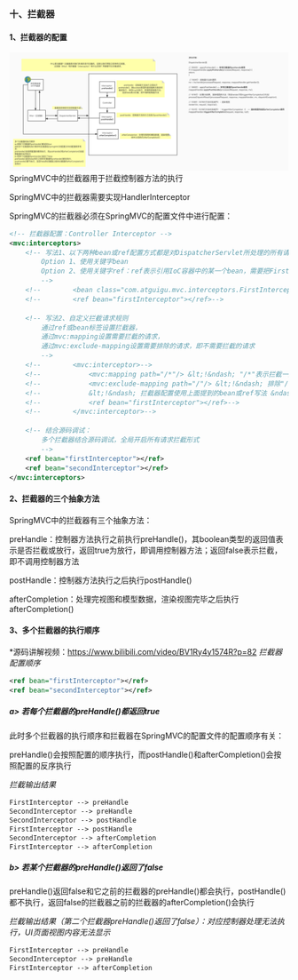 ### 十、拦截器
#### 1、拦截器的配置
![01_SpringMVC_FilterAndInterceptor](readme_pic/01_SpringMVC_FilterAndInterceptor.jpeg)
SpringMVC中的拦截器用于拦截控制器方法的执行

SpringMVC中的拦截器需要实现HandlerInterceptor

SpringMVC的拦截器必须在SpringMVC的配置文件中进行配置：
```xml
<!-- 拦截器配置：Controller Interceptor -->
<mvc:interceptors>
    <!-- 写法1、以下两种bean或ref配置方式都是对DispatcherServlet所处理的所有请求进行拦截
        Option 1、使用关键字bean
        Option 2、使用关键字ref：ref表示引用IoC容器中的某一个bean，需要把FirstInterceptor加上@Component容器托管才能被ref引用bean，作用和上面写法一样
        -->
    <!--        <bean class="com.atguigu.mvc.interceptors.FirstInterceptor"></bean>-->
    <!--        <ref bean="firstInterceptor"></ref>-->

    <!-- 写法2、自定义拦截请求规则
        通过ref或bean标签设置拦截器，
        通过mvc:mapping设置需要拦截的请求，
        通过mvc:exclude-mapping设置需要排除的请求，即不需要拦截的请求
        -->
    <!--        <mvc:interceptor>-->
    <!--            <mvc:mapping path="/*"/> &lt;!&ndash; "/*"表示拦截一层URL路径，二层以上不拦截； "/**"表示拦截所有层级URL &ndash;&gt;-->
    <!--            <mvc:exclude-mapping path="/"/> &lt;!&ndash; 排除"/"index页面，使其不在拦截范围 &ndash;&gt;-->
    <!--            &lt;!&ndash; 拦截器配置使用上面提到的bean或ref写法 &ndash;&gt;-->
    <!--            <ref bean="firstInterceptor"></ref>-->
    <!--        </mvc:interceptor>-->

    <!-- 结合源码调试：
        多个拦截器结合源码调试，全局开启所有请求拦截形式 
        -->
    <ref bean="firstInterceptor"></ref>
    <ref bean="secondInterceptor"></ref>
</mvc:interceptors>
```

#### 2、拦截器的三个抽象方法
SpringMVC中的拦截器有三个抽象方法：

preHandle：控制器方法执行之前执行preHandle()，其boolean类型的返回值表示是否拦截或放行，返回true为放行，即调用控制器方法；返回false表示拦截，即不调用控制器方法

postHandle：控制器方法执行之后执行postHandle()

afterCompletion：处理完视图和模型数据，渲染视图完毕之后执行afterCompletion()

#### 3、多个拦截器的执行顺序
*源码讲解视频：https://www.bilibili.com/video/BV1Ry4y1574R?p=82
_拦截器配置顺序_
```xml
<ref bean="firstInterceptor"></ref>
<ref bean="secondInterceptor"></ref>
```

##### a> 若每个拦截器的preHandle()都返回true

此时多个拦截器的执行顺序和拦截器在SpringMVC的配置文件的配置顺序有关：

preHandle()会按照配置的顺序执行，而postHandle()和afterCompletion()会按照配置的反序执行

_拦截输出结果_
```plain/text
FirstInterceptor --> preHandle
SecondInterceptor --> preHandle
SecondInterceptor --> postHandle
FirstInterceptor --> postHandle
SecondInterceptor --> afterCompletion
FirstInterceptor --> afterCompletion
```

##### b> 若某个拦截器的preHandle()返回了false

preHandle()返回false和它之前的拦截器的preHandle()都会执行，postHandle()都不执行，返回false的拦截器之前的拦截器的afterCompletion()会执行

_拦截输出结果（第二个拦截器preHandle()返回了false）：对应控制器处理无法执行，UI页面视图内容无法显示_
```plain/text
FirstInterceptor --> preHandle
SecondInterceptor --> preHandle
FirstInterceptor --> afterCompletion
```
